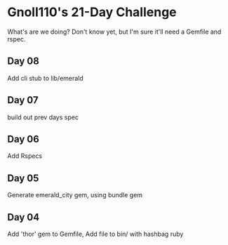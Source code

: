 # Gnoll110's 21-Day Challenge

What's are we doing? Don't know yet, but I'm sure it'll need a Gemfile and rspec.

## Day 08

Add cli stub to lib/emerald

## Day 07

build out prev days spec

## Day 06

Add Rspecs

## Day 05

Generate emerald_city gem, using bundle gem

## Day 04

Add 'thor' gem to Gemfile, Add file to bin/ with hashbag ruby
